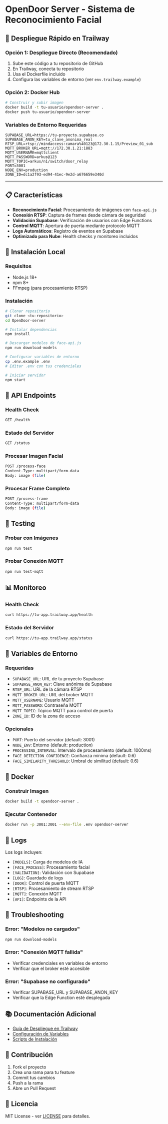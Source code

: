 # OpenDoor Server - Sistema de Reconocimiento Facial

## 🚀 Despliegue Rápido en Trailway

### **Opción 1: Despliegue Directo (Recomendado)**
1. Sube este código a tu repositorio de GitHub
2. En Trailway, conecta tu repositorio
3. Usa el Dockerfile incluido
4. Configura las variables de entorno (ver `env.trailway.example`)

### **Opción 2: Docker Hub**
```bash
# Construir y subir imagen
docker build -t tu-usuario/opendoor-server .
docker push tu-usuario/opendoor-server
```

### **Variables de Entorno Requeridas**
```env
SUPABASE_URL=https://tu-proyecto.supabase.co
SUPABASE_ANON_KEY=tu_clave_anonima_real
RTSP_URL=rtsp://mindaccess:camara%40123@172.30.1.15/Preview_01_sub
MQTT_BROKER_URL=mqtt://172.30.1.21:1883
MQTT_USERNAME=mqttclient
MQTT_PASSWORD=arkus@123
MQTT_TOPIC=arkus/n1/switch/door_relay
PORT=3001
NODE_ENV=production
ZONE_ID=dc1a2f93-ed94-41ec-9e2d-a676659e340d
```

---

## 📋 Características

- **Reconocimiento Facial**: Procesamiento de imágenes con `face-api.js`
- **Conexión RTSP**: Captura de frames desde cámara de seguridad
- **Validación Supabase**: Verificación de usuarios con Edge Functions
- **Control MQTT**: Apertura de puerta mediante protocolo MQTT
- **Logs Automáticos**: Registro de eventos en Supabase
- **Optimizado para Nube**: Health checks y monitoreo incluidos

## 🔧 Instalación Local

### **Requisitos**
- Node.js 18+ 
- npm 8+
- FFmpeg (para procesamiento RTSP)

### **Instalación**
```bash
# Clonar repositorio
git clone <tu-repositorio>
cd OpenDoor-server

# Instalar dependencias
npm install

# Descargar modelos de face-api.js
npm run download-models

# Configurar variables de entorno
cp .env.example .env
# Editar .env con tus credenciales

# Iniciar servidor
npm start
```

## 📡 API Endpoints

### **Health Check**
```bash
GET /health
```

### **Estado del Servidor**
```bash
GET /status
```

### **Procesar Imagen Facial**
```bash
POST /process-face
Content-Type: multipart/form-data
Body: image (file)
```

### **Procesar Frame Completo**
```bash
POST /process-frame
Content-Type: multipart/form-data
Body: image (file)
```

## 🧪 Testing

### **Probar con Imágenes**
```bash
npm run test
```

### **Probar Conexión MQTT**
```bash
npm run test-mqtt
```

## 📊 Monitoreo

### **Health Check**
```bash
curl https://tu-app.trailway.app/health
```

### **Estado del Servidor**
```bash
curl https://tu-app.trailway.app/status
```

## 🔐 Variables de Entorno

### **Requeridas**
- `SUPABASE_URL`: URL de tu proyecto Supabase
- `SUPABASE_ANON_KEY`: Clave anónima de Supabase
- `RTSP_URL`: URL de la cámara RTSP
- `MQTT_BROKER_URL`: URL del broker MQTT
- `MQTT_USERNAME`: Usuario MQTT
- `MQTT_PASSWORD`: Contraseña MQTT
- `MQTT_TOPIC`: Tópico MQTT para control de puerta
- `ZONE_ID`: ID de la zona de acceso

### **Opcionales**
- `PORT`: Puerto del servidor (default: 3001)
- `NODE_ENV`: Entorno (default: production)
- `PROCESSING_INTERVAL`: Intervalo de procesamiento (default: 1000ms)
- `FACE_DETECTION_CONFIDENCE`: Confianza mínima (default: 0.6)
- `FACE_SIMILARITY_THRESHOLD`: Umbral de similitud (default: 0.6)

## 🐳 Docker

### **Construir Imagen**
```bash
docker build -t opendoor-server .
```

### **Ejecutar Contenedor**
```bash
docker run -p 3001:3001 --env-file .env opendoor-server
```

## 📝 Logs

Los logs incluyen:
- `[MODELS]`: Carga de modelos de IA
- `[FACE_PROCESS]`: Procesamiento facial
- `[VALIDATION]`: Validación con Supabase
- `[LOG]`: Guardado de logs
- `[DOOR]`: Control de puerta MQTT
- `[RTSP]`: Procesamiento de stream RTSP
- `[MQTT]`: Conexión MQTT
- `[API]`: Endpoints de la API

## 🐛 Troubleshooting

### **Error: "Modelos no cargados"**
```bash
npm run download-models
```

### **Error: "Conexión MQTT fallida"**
- Verificar credenciales en variables de entorno
- Verificar que el broker esté accesible

### **Error: "Supabase no configurado"**
- Verificar SUPABASE_URL y SUPABASE_ANON_KEY
- Verificar que la Edge Function esté desplegada

## 📚 Documentación Adicional

- [Guía de Despliegue en Trailway](trailway-deployment.md)
- [Configuración de Variables](env.trailway.example)
- [Scripts de Instalación](install-windows.bat)

## 🤝 Contribución

1. Fork el proyecto
2. Crea una rama para tu feature
3. Commit tus cambios
4. Push a la rama
5. Abre un Pull Request

## 📄 Licencia

MIT License - ver [LICENSE](LICENSE) para detalles.
